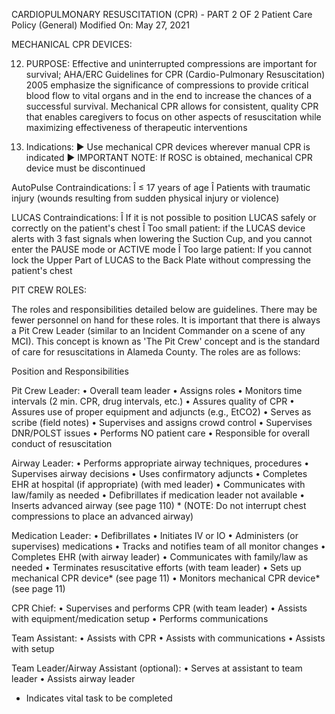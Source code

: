 CARDIOPULMONARY RESUSCITATION (CPR) - PART 2 OF 2
Patient Care Policy (General)
Modified On: May 27, 2021

MECHANICAL CPR DEVICES:

12. PURPOSE: Effective and uninterrupted compressions are important for survival; AHA/ERC Guidelines for CPR (Cardio-Pulmonary Resuscitation) 2005 emphasize the significance of compressions to provide critical blood flow to vital organs and in the end to increase the chances of a successful survival. Mechanical CPR allows for consistent, quality CPR that enables caregivers to focus on other aspects of resuscitation while maximizing effectiveness of therapeutic interventions

13. Indications:
► Use mechanical CPR devices wherever manual CPR is indicated
► IMPORTANT NOTE: If ROSC is obtained, mechanical CPR device must be discontinued

AutoPulse Contraindications:
Î ≤ 17 years of age
Î Patients with traumatic injury (wounds resulting from sudden physical injury or violence)

LUCAS Contraindications:
Î If it is not possible to position LUCAS safely or correctly on the patient's chest
Î Too small patient: if the LUCAS device alerts with 3 fast signals when lowering the Suction Cup, and you cannot enter the PAUSE mode or ACTIVE mode
Î Too large patient: If you cannot lock the Upper Part of LUCAS to the Back Plate without compressing the patient's chest

PIT CREW ROLES:

The roles and responsibilities detailed below are guidelines. There may be fewer personnel on hand for these roles. It is important that there is always a Pit Crew Leader (similar to an Incident Commander on a scene of any MCI). This concept is known as 'The Pit Crew' concept and is the standard of care for resuscitations in Alameda County. The roles are as follows:

Position and Responsibilities

Pit Crew Leader:
• Overall team leader
• Assigns roles
• Monitors time intervals (2 min. CPR, drug intervals, etc.)
• Assures quality of CPR
• Assures use of proper equipment and adjuncts (e.g., EtCO2)
• Serves as scribe (field notes)
• Supervises and assigns crowd control
• Supervises DNR/POLST issues
• Performs NO patient care
• Responsible for overall conduct of resuscitation

Airway Leader:
• Performs appropriate airway techniques, procedures
• Supervises airway decisions
• Uses confirmatory adjuncts
• Completes EHR at hospital (if appropriate) (with med leader)
• Communicates with law/family as needed
• Defibrillates if medication leader not available
• Inserts advanced airway (see page 110) * (NOTE: Do not interrupt chest compressions to place an advanced airway)

Medication Leader:
• Defibrillates
• Initiates IV or IO
• Administers (or supervises) medications
• Tracks and notifies team of all monitor changes
• Completes EHR (with airway leader)
• Communicates with family/law as needed
• Terminates resuscitative efforts (with team leader)
• Sets up mechanical CPR device* (see page 11)
• Monitors mechanical CPR device* (see page 11)

CPR Chief:
• Supervises and performs CPR (with team leader)
• Assists with equipment/medication setup
• Performs communications

Team Assistant:
• Assists with CPR
• Assists with communications
• Assists with setup

Team Leader/Airway Assistant (optional):
• Serves at assistant to team leader
• Assists airway leader

* Indicates vital task to be completed

